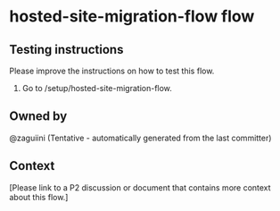 # hosted-site-migration-flow flow

## Testing instructions

Please improve the instructions on how to test this flow.

1. Go to /setup/hosted-site-migration-flow.

## Owned by

@zaguiini (Tentative - automatically generated from the last committer)

## Context

[Please link to a P2 discussion or document that contains more context about this flow.]
